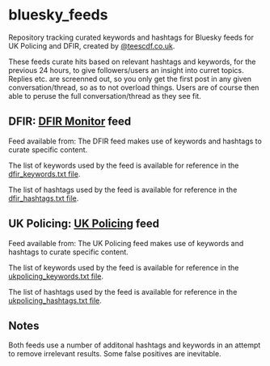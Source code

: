 # bluesky_feeds

Repository tracking curated keywords and hashtags for Bluesky feeds for UK Policing and DFIR, created by [@teescdf.co.uk](https://bsky.app/profile/teescdf.co.uk).

These feeds curate hits based on relevant hashtags and keywords, for the previous 24 hours, to give followers/users an insight into curret topics. Replies etc. are screenned out, so you only get the first post in any given conversation/thread, so as to not overload things. Users are of course then able to peruse the full conversation/thread as they see fit.

## DFIR: [DFIR Monitor](https://bsky.app/profile/teescdf.co.uk/feed/aaacuibebfogi) feed 

Feed available from: 
The DFIR feed makes use of keywords and hashtags to curate specific content.

The list of keywords used by the feed is available for reference in the [dfir_keywords.txt file](dfir_keywords.txt).

The list of hashtags used by the feed is available for reference in the [dfir_hashtags.txt file](dfir_hashtags.txt).

## UK Policing: [UK Policing](https://bsky.app/profile/teescdf.co.uk/feed/aaac7ypam7alk) feed

Feed available from: 
The UK Policing feed makes use of keywords and hashtags to curate specific content.

The list of keywords used by the feed is available for reference in the [ukpolicing_keywords.txt file](ukpolicing_keywords.txt).

The list of hashtags used by the feed is available for reference in the [ukpolicing_hashtags.txt file](ukpolicing_hashtags.txt).

## Notes

Both feeds use a number of additonal hashtags and keywords in an attempt to remove irrelevant results. Some false positives are inevitable.
